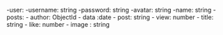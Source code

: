 -user:
    -username: string
    -password: string
    -avatar: string
    -name: string
-posts:
    - author: ObjectId
    - data :date
    - post: string
    - view: number
    - title: string
    - like: number
    - image : string

